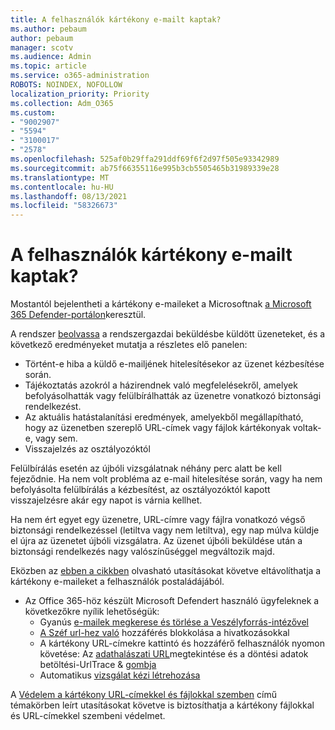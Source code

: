 ```yaml
---
title: A felhasználók kártékony e-mailt kaptak?
ms.author: pebaum
author: pebaum
manager: scotv
ms.audience: Admin
ms.topic: article
ms.service: o365-administration
ROBOTS: NOINDEX, NOFOLLOW
localization_priority: Priority
ms.collection: Adm_O365
ms.custom:
- "9002907"
- "5594"
- "3100017"
- "2578"
ms.openlocfilehash: 525af0b29ffa291ddf69f6f2d97f505e93342989
ms.sourcegitcommit: ab75f66355116e995b3cb5505465b31989339e28
ms.translationtype: MT
ms.contentlocale: hu-HU
ms.lasthandoff: 08/13/2021
ms.locfileid: "58326673"
---
```

# <a name="did-your-users-receive-malicious-email"></a>A felhasználók kártékony e-mailt kaptak?

Mostantól bejelentheti a kártékony e-maileket a Microsoftnak [a Microsoft 365 Defender-portálon](https://sip.security.microsoft.com/reportsubmission?viewid=admin)keresztül.

A rendszer [beolvassa](https://security.microsoft.com/reportsubmission?viewid=admin) a rendszergazdai beküldésbe küldött üzeneteket, és a következő eredményeket mutatja a részletes elő panelen:

- Történt-e hiba a küldő e-mailjének hitelesítésekor az üzenet kézbesítése során.
- Tájékoztatás azokról a házirendnek való megfelelésekről, amelyek befolyásolhatták vagy felülbírálhatták az üzenetre vonatkozó biztonsági rendelkezést.
- Az aktuális hatástalanítási eredmények, amelyekből megállapítható, hogy az üzenetben szereplő URL-címek vagy fájlok kártékonyak voltak-e, vagy sem.
- Visszajelzés az osztályozóktól

Felülbírálás esetén az újbóli vizsgálatnak néhány perc alatt be kell fejeződnie. Ha nem volt probléma az e-mail hitelesítése során, vagy ha nem befolyásolta felülbírálás a kézbesítést, az osztályozóktól kapott visszajelzésre akár egy napot is várnia kellhet.

Ha nem ért egyet egy üzenetre, URL-címre vagy fájlra vonatkozó végső biztonsági rendelkezéssel (letiltva vagy nem letiltva), egy nap múlva küldje el újra az üzenetet újbóli vizsgálatra. Az üzenet újbóli beküldése után a biztonsági rendelkezés nagy valószínűséggel megváltozik majd.

Eközben az [ebben a cikkben](https://docs.microsoft.com/microsoft-365/compliance/search-for-and-delete-messages-in-your-organization) olvasható utasításokat követve eltávolíthatja a kártékony e-maileket a felhasználók postaládájából.

- Az Office 365-höz készült Microsoft Defendert használó ügyfeleknek a következőkre nyílik lehetőségük:
  - Gyanús [e-mailek megkerese és törlése a Veszélyforrás-intézővel](https://docs.microsoft.com/microsoft-365/security/office-365-security/investigate-malicious-email-that-was-delivered)
  - [A Széf url-hez való](https://docs.microsoft.com/microsoft-365/security/office-365-security/safe-links) hozzáférés blokkolása a hivatkozásokkal
  - A kártékony URL-címekre kattintó és hozzáférő felhasználók nyomon követése: Az [adathalászati URL](https://docs.microsoft.com/microsoft-365/security/office-365-security/threat-explorer)megtekintése és a döntési adatok betöltési-UrlTrace  &  [gombja](https://docs.microsoft.com/powershell/module/exchange/get-urltrace)
  - Automatikus [vizsgálat kézi létrehozása](https://docs.microsoft.com/microsoft-365/security/office-365-security/automated-investigation-response-office)

A [Védelem a kártékony URL-címekkel és fájlokkal szemben](https://docs.microsoft.com/microsoft-365/security/office-365-security/protect-against-threats) című témakörben leírt utasításokat követve is biztosíthatja a kártékony fájlokkal és URL-címekkel szembeni védelmet.
